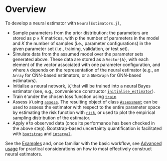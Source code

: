 
# Overview

To develop a neural estimator with `NeuralEstimators.jl`,

- Sample parameters from the prior distribution: the parameters are stored as $p \times K$ matrices, with $p$ the number of parameters in the model and $K$ the number of samples (i.e., parameter configurations) in the given parameter set (i.e., training, validation, or test set).
- Simulate data from the assumed model over the parameter sets generated above. These data are stored as a `Vector{A}`, with each element of the vector associated with one parameter configuration, and where `A` depends on the representation of the neural estimator (e.g., an `Array` for CNN-based estimators, or a `GNNGraph` for GNN-based estimators).
- Initialise a neural network, `θ̂`, that will be trained into a neural Bayes estimator (see, e.g., convenience constructor [`initialise_estimator`](@ref)).  
- Train `θ̂` under the chosen loss function using [`train`](@ref).
- Assess `θ̂` using [`assess`](@ref). The resulting object of class [`Assessment`](@ref) can be used to assess the estimator with respect to the entire parameter space by estimating the risk function with [`risk`](@ref), or used to plot the empirical sampling distribution of the estimator.
- Apply `θ̂` to observed data (once its performance has been checked in the above step). Bootstrap-based uncertainty quantification is facilitated with [`bootstrap`](@ref) and [`interval`](@ref).

See the [Examples](@ref) and, once familiar with the basic workflow, see [Advanced usage](@ref) for practical considerations on how to most effectively construct neural estimators.
